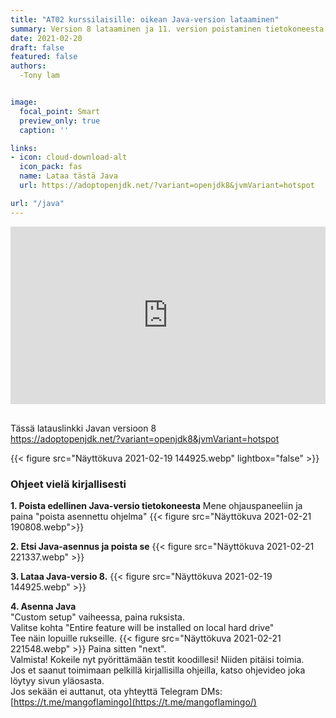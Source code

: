 ```yaml
---
title: "AT02 kurssilaisille: oikean Java-version lataaminen"
summary: Version 8 lataaminen ja 11. version poistaminen tietokoneesta.
date: 2021-02-20
draft: false
featured: false
authors:
  -Tony lam


image:
  focal_point: Smart
  preview_only: true
  caption: ''

links:
- icon: cloud-download-alt
  icon_pack: fas
  name: Lataa tästä Java
  url: https://adoptopenjdk.net/?variant=openjdk8&jvmVariant=hotspot

url: "/java"
---
```

<div style="position: relative; padding-bottom: 56.25%; height: 0;">
<iframe
src="https://www.loom.com/embed/55fa2974fa8e4a12a2c4cf3fe06142a7"
loading="lazy"
frameborder="0"
webkitallowfullscreen mozallowfullscreen allowfullscreen style="position: absolute; top: 0; left: 0; width: 100%; height: 100%;"></iframe></div>

<br>

Tässä latauslinkki Javan versioon 8  
https://adoptopenjdk.net/?variant=openjdk8&jvmVariant=hotspot

{{< figure src="Näyttökuva 2021-02-19 144925.webp" lightbox="false" >}}

### Ohjeet vielä kirjallisesti

**1. Poista edellinen Java-versio tietokoneesta**
Mene ohjauspaneeliin ja paina "poista asennettu ohjelma"
{{< figure src="Näyttökuva 2021-02-21 190808.webp">}}

**2. Etsi Java-asennus ja poista se**
{{< figure src="Näyttökuva 2021-02-21 221337.webp" >}}

**3. Lataa Java-versio 8.**
{{< figure src="Näyttökuva 2021-02-19 144925.webp" >}}

**4. Asenna Java**  
"Custom setup" vaiheessa, paina ruksista.  
Valitse kohta "Entire feature will be installed on local hard drive"  
Tee näin lopuille rukseille.
{{< figure src="Näyttökuva 2021-02-21 221548.webp" >}}
Paina sitten "next".  
Valmista! Kokeile nyt pyörittämään testit koodillesi! Niiden pitäisi toimia.  
Jos et saanut toimimaan pelkillä kirjallisilla ohjeilla, katso ohjevideo joka löytyy sivun yläosasta.  
Jos sekään ei auttanut, ota yhteyttä Telegram DMs:  
[https://t.me/mangoflamingo](https://t.me/mangoflamingo/)
